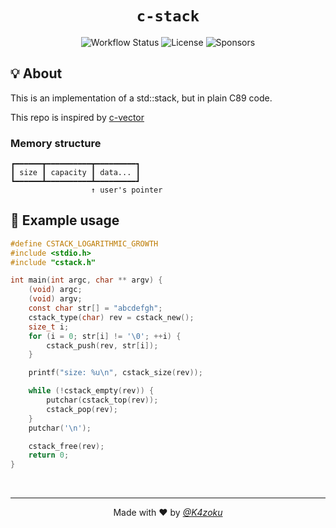 <h1 align="center"><code>c-stack</code></h1>
<p align="center">
  <img alt="Workflow Status" src="https://img.shields.io/github/workflow/status/K4zoku/c-stack/Make?style=for-the-badge">
  <img alt="License" src="https://img.shields.io/github/license/K4zoku/c-stack?style=for-the-badge">
  <img alt="Sponsors" src="https://img.shields.io/github/sponsors/K4zoku?color=F2AE49&style=for-the-badge">
</p>

## 💡 About

This is an implementation of a std::stack, but in plain C89 code.

This repo is inspired by [c-vector](https://github.com/eteran/c-vector)

### Memory structure

```
┏━━━━━━┳━━━━━━━━━━┳━━━━━━━━━┓
┃ size ┃ capacity ┃ data... ┃
┗━━━━━━┻━━━━━━━━━━┻━━━━━━━━━┛
                  ↑ user's pointer
```

## 📜 Example usage

```c
#define CSTACK_LOGARITHMIC_GROWTH
#include <stdio.h>
#include "cstack.h"

int main(int argc, char ** argv) {
    (void) argc;
    (void) argv;
    const char str[] = "abcdefgh";
    cstack_type(char) rev = cstack_new();
    size_t i;
    for (i = 0; str[i] != '\0'; ++i) {
        cstack_push(rev, str[i]);
    }

    printf("size: %u\n", cstack_size(rev));

    while (!cstack_empty(rev)) {
        putchar(cstack_top(rev));
        cstack_pop(rev);
    }
    putchar('\n');

    cstack_free(rev);
    return 0;
}
```

<br>

---

<p align="center">Made with ❤️ by <a href="https://github.com/K4zoku"><i>@K4zoku</i></a></p>
